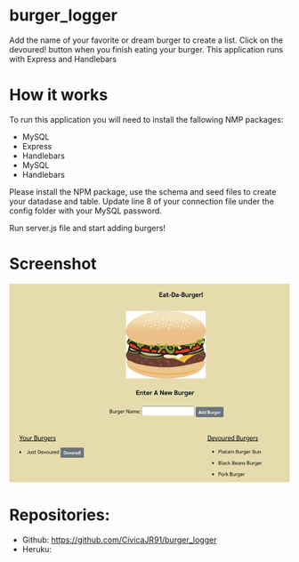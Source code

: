 # burger_logger
Add the name of your favorite or dream burger to create a list. Click on the devoured! button when you finish eating your burger. This application runs with Express and Handlebars

# How it works
To run this application you will need to install the fallowing NMP packages:
* MySQL
* Express
* Handlebars 
* MySQL
* Handlebars

Please install the NPM package, use the schema and seed files to create your datadase and table. Update line 8 of your connection file under the config folder with your MySQL password.

Run server.js file and start adding burgers!

# Screenshot
![Burger_Logger](./image/burger_logger.png)

# Repositories:
* Github: https://github.com/CivicaJR91/burger_logger
* Heruku: 
